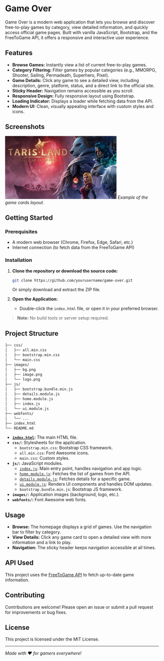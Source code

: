 # Game Over

Game Over is a modern web application that lets you browse and discover free-to-play games by category, view detailed information, and quickly access official game pages. Built with vanilla JavaScript, Bootstrap, and the FreeToGame API, it offers a responsive and interactive user experience.

## Features

- **Browse Games:** Instantly view a list of current free-to-play games.
- **Category Filtering:** Filter games by popular categories (e.g., MMORPG, Shooter, Sailing, Permadeath, Superhero, Pixel).
- **Game Details:** Click any game to see a detailed view, including description, genre, platform, status, and a direct link to the official site.
- **Sticky Header:** Navigation remains accessible as you scroll.
- **Responsive Design:** Fully responsive layout using Bootstrap.
- **Loading Indicator:** Displays a loader while fetching data from the API.
- **Modern UI:** Clean, visually appealing interface with custom styles and icons.

## Screenshots

![Game Over Home](images/image.png)
*Example of the game cards layout.*

## Getting Started

### Prerequisites

- A modern web browser (Chrome, Firefox, Edge, Safari, etc.)
- Internet connection (to fetch data from the FreeToGame API)

### Installation

1. **Clone the repository or download the source code:**
    ```sh
    git clone https://github.com/yourusername/game-over.git
    ```
    Or simply download and extract the ZIP file.

2. **Open the Application:**
    - Double-click the `index.html` file, or open it in your preferred browser.

> **Note:** No build tools or server setup required.

## Project Structure

```
├── css/
│   ├── all.min.css
│   ├── bootstrap.min.css
│   └── main.css
├── images/
│   ├── bg.png
│   ├── image.png
│   └── logo.png
├── js/
│   ├── bootstrap.bundle.min.js
│   ├── details.module.js
│   ├── home.module.js
│   ├── index.js
│   └── ui.module.js
├── webfonts/
│   └── ...
├── index.html
└── README.md
```

- **[`index.html`](index.html):** The main HTML file.
- **`css/`:** Stylesheets for the application.
    - `bootstrap.min.css`: Bootstrap CSS framework.
    - `all.min.css`: Font Awesome icons.
    - `main.css`: Custom styles.
- **`js/`:** JavaScript modules.
    - [`index.js`](js/index.js): Main entry point, handles navigation and app logic.
    - [`home.module.js`](js/home.module.js): Fetches the list of games from the API.
    - [`details.module.js`](js/details.module.js): Fetches details for a specific game.
    - [`ui.module.js`](js/ui.module.js): Renders UI components and handles DOM updates.
    - `bootstrap.bundle.min.js`: Bootstrap JS framework.
- **`images/`:** Application images (background, logo, etc.).
- **`webfonts/`:** Font Awesome web fonts.

## Usage

- **Browse:** The homepage displays a grid of games. Use the navigation bar to filter by category.
- **View Details:** Click any game card to open a detailed view with more information and a link to play.
- **Navigation:** The sticky header keeps navigation accessible at all times.

## API Used

This project uses the [FreeToGame API](https://www.freetogame.com/api-doc) to fetch up-to-date game information.

## Contributing

Contributions are welcome! Please open an issue or submit a pull request for improvements or bug fixes.

## License

This project is licensed under the MIT License.

---

*Made with ❤️ for gamers everywhere!*